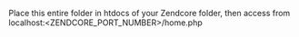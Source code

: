 Place this entire folder in htdocs of your Zendcore folder, then access from
localhost:<ZENDCORE_PORT_NUMBER>/home.php